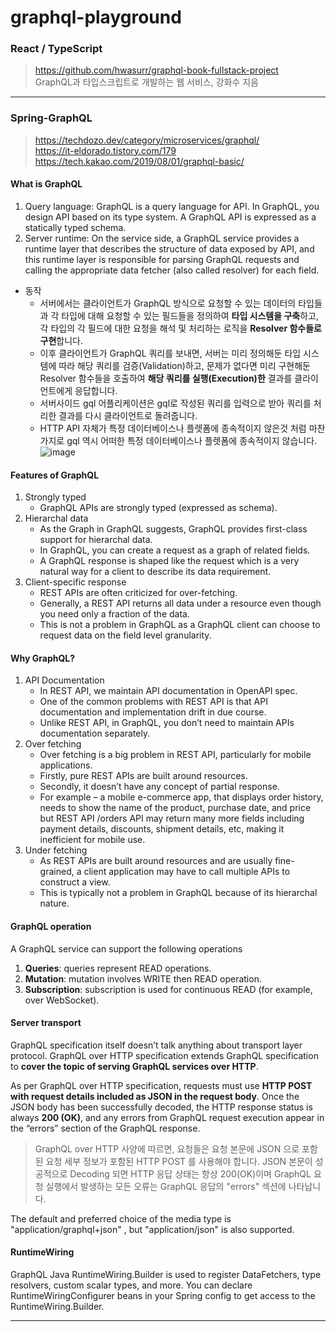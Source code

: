 # graphql-playground

### React / TypeScript
> https://github.com/hwasurr/graphql-book-fullstack-project   
> GraphQL과 타입스크립트로 개발하는 웹 서비스, 강화수 지음

<hr />

### Spring-GraphQL
> https://techdozo.dev/category/microservices/graphql/  
> https://it-eldorado.tistory.com/179  
> https://tech.kakao.com/2019/08/01/graphql-basic/

#### What is GraphQL
1. Query language: GraphQL is a query language for API. In GraphQL, you design API based on its type system. A GraphQL API is expressed as a statically typed schema.
2. Server runtime: On the service side, a GraphQL service provides a runtime layer that describes the structure of data exposed by API, and this runtime layer is responsible for parsing GraphQL requests and calling the appropriate data fetcher (also called resolver) for each field.

* 동작
  * 서버에서는 클라이언트가 GraphQL 방식으로 요청할 수 있는 데이터의 타입들과 각 타입에 대해 요청할 수 있는 필드들을 정의하여 **타입 시스템을 구축**하고, 각 타입의 각 필드에 대한 요청을 해석 및 처리하는 로직을 **Resolver 함수들로 구현**합니다.
  * 이후 클라이언트가 GraphQL 쿼리를 보내면, 서버는 미리 정의해둔 타입 시스템에 따라 해당 쿼리를 검증(Validation)하고, 문제가 없다면 미리 구현해둔 Resolver 함수들을 호출하여 **해당 쿼리를 실행(Execution)한** 결과를 클라이언트에게 응답합니다.
  * 서버사이드 gql 어플리케이션은 gql로 작성된 쿼리를 입력으로 받아 쿼리를 처리한 결과를 다시 클라이언트로 돌려줍니다.
  * HTTP API 자체가 특정 데이터베이스나 플렛폼에 종속적이지 않은것 처럼 마찬가지로 gql 역시 어떠한 특정 데이터베이스나 플렛폼에 종속적이지 않습니다.
  ![image](https://github.com/hongyeongjune/graphql-playground/assets/39120763/c0290af7-3b1a-455d-99e3-e75fbeea2e4b)

#### Features of GraphQL
1. Strongly typed
    * GraphQL APIs are strongly typed (expressed as schema).
2. Hierarchal data
    * As the Graph in GraphQL suggests, GraphQL provides first-class support for hierarchal data.
    * In GraphQL, you can create a request as a graph of related fields.
    * A GraphQL response is shaped like the request which is a very natural way for a client to describe its data requirement.
3. Client-specific response
    * REST APIs are often criticized for over-fetching.
    * Generally, a REST API returns all data under a resource even though you need only a fraction of the data.
    * This is not a problem in GraphQL as a GraphQL client can choose to request data on the field level granularity.

#### Why GraphQL?
1. API Documentation
    * In REST API, we maintain API documentation in OpenAPI spec.
    * One of the common problems with REST API is that API documentation and implementation drift in due course.
    * Unlike REST API, in GraphQL, you don’t need to maintain APIs documentation separately.
2. Over fetching
    * Over fetching is a big problem in REST API, particularly for mobile applications.
    * Firstly, pure REST APIs are built around resources.
    * Secondly, it doesn’t have any concept of partial response.
    * For example – a mobile e-commerce app, that displays order history, needs to show the name of the product, purchase date, and price but REST API /orders API may return many more fields including payment details, discounts, shipment details, etc, making it inefficient for mobile use.
3. Under fetching
    * As REST APIs are built around resources and are usually fine-grained, a client application may have to call multiple APIs to construct a view.
    * This is typically not a problem in GraphQL because of its hierarchal nature.

#### GraphQL operation
A GraphQL service can support the following operations

1. **Queries**: queries represent READ operations.
2. **Mutation**: mutation involves WRITE then READ operation.
3. **Subscription**: subscription is used for continuous READ (for example, over WebSocket).

#### Server transport
GraphQL specification itself doesn’t talk anything about transport layer protocol. GraphQL over HTTP specification extends GraphQL specification to **cover the topic of serving GraphQL services over HTTP**.

As per GraphQL over HTTP specification, requests must use **HTTP POST with request details included as JSON in the request body**. Once the JSON body has been successfully decoded, the HTTP response status is always **200 (OK)**, and any errors from GraphQL request execution appear in the “errors” section of the GraphQL response.
> GraphQL over HTTP 사양에 따르면, 요청들은 요청 본문에 JSON 으로 포함된 요청 세부 정보가 포함된 HTTP POST 를 사용해야 합니다. JSON 본문이 성공적으로 Decoding 되면 HTTP 응답 상태는 항상 200(OK)이며 GraphQL 요청 실행에서 발생하는 모든 오류는 GraphQL 응답의 "errors" 섹션에 나타납니다.

The default and preferred choice of the media type is "application/graphql+json" , but "application/json" is also supported.

#### RuntimeWiring
GraphQL Java RuntimeWiring.Builder is used to register DataFetchers, type resolvers, custom scalar types, and more. You can declare RuntimeWiringConfigurer beans in your Spring config to get access to the RuntimeWiring.Builder.

<hr />

